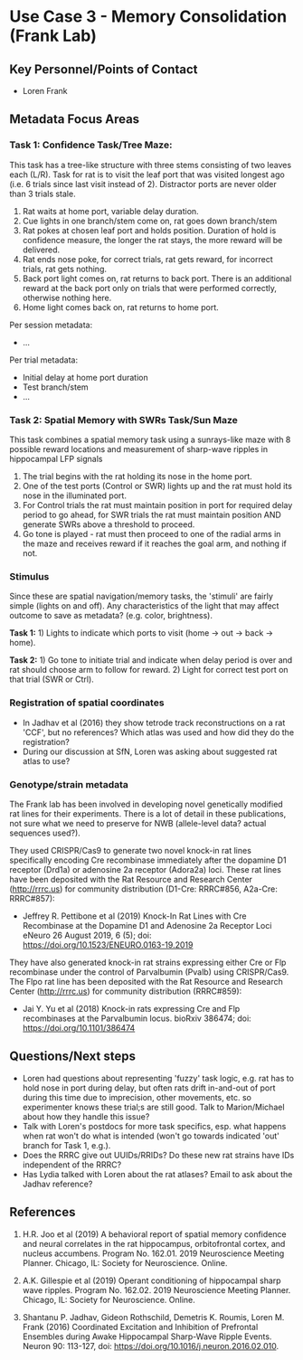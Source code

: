 
# Use Case 3 - Memory Consolidation (Frank Lab)

## Key Personnel/Points of Contact

* Loren Frank


## Metadata Focus Areas

### Task 1: Confidence Task/Tree Maze:

This task has a tree-like structure with three stems consisting of two
leaves each (L/R). Task for rat is to visit the leaf port that was
visited longest ago (i.e. 6 trials since last visit instead of 2).
Distractor ports are never older than 3 trials stale. 

1. Rat waits at home port, variable delay duration.
2. Cue lights in one branch/stem come on, rat goes down branch/stem
3. Rat pokes at chosen leaf port and holds position. Duration of hold
   is confidence measure, the longer the rat stays, the more
   reward will be delivered.
4. Rat ends nose poke, for correct trials, rat gets reward, for
   incorrect trials, rat gets nothing.
5. Back port light comes on, rat returns to back port. There is an
   additional reward at the back port only on trials that were
   performed correctly, otherwise nothing here.
6. Home light comes back on, rat returns to home port.


Per session metadata:
* ...


Per trial metadata:
* Initial delay at home port duration
* Test branch/stem 
* ...


### Task 2: Spatial Memory with SWRs Task/Sun Maze

This task combines a spatial memory task using a sunrays-like maze with 8
possible reward locations and measurement of sharp-wave ripples in
hippocampal LFP signals 

1. The trial begins with the rat holding its nose in the home port.
2. One of the test ports (Control or SWR) lights up and the rat must
   hold its nose in the illuminated port.
3. For Control trials the rat must maintain position in port for
   required delay period to go ahead, for SWR trials the rat must
   maintain position AND generate SWRs above a threshold to proceed.
4. Go tone is played - rat must then proceed to one of the radial arms in
   the maze and receives reward if it reaches the goal arm, and
   nothing if not.



### Stimulus

Since these are spatial navigation/memory tasks, the 'stimuli' are
fairly simple (lights on and off). Any characteristics of the light
that may affect outcome to save as metadata? (e.g. color, brightness).

**Task 1:** 1) Lights to indicate which ports to visit (home -> out ->
  back -> home). 

**Task 2:** 1) Go tone to initiate trial and indicate when delay period 
  is over and rat should choose arm to follow for reward. 2) Light for 
  correct test port on that trial (SWR or Ctrl). 



### Registration of spatial coordinates

* In Jadhav et al (2016) they show tetrode track reconstructions on a 
  rat 'CCF', but no references? Which atlas was used and how did they 
  do the registration? 
* During our discussion at SfN, Loren was asking about suggested rat
  atlas to use?


### Genotype/strain metadata

The Frank lab has been involved in developing novel genetically
modified rat lines for their experiments. There is a lot of detail in
these publications, not sure what we need to preserve for NWB
(allele-level data? actual sequences used?).

They used CRISPR/Cas9 to generate two novel knock-in rat lines
specifically encoding Cre recombinase immediately after the dopamine
D1 receptor (Drd1a) or adenosine 2a receptor (Adora2a) loci. These rat
lines have been deposited with the Rat Resource and Research 
Center (http://rrrc.us) for community distribution (D1-Cre: RRRC#856,
A2a-Cre: RRRC#857): 

* Jeffrey R. Pettibone et al (2019) Knock-In Rat Lines with Cre
   Recombinase at the Dopamine D1 and Adenosine 2a Receptor Loci
   eNeuro 26 August 2019, 6 (5); doi:
   https://doi.org/10.1523/ENEURO.0163-19.2019 


They have also generated knock-in rat strains expressing either
Cre or Flp recombinase under the control of Parvalbumin (Pvalb) using
CRISPR/Cas9. The Flpo rat line has been deposited with the Rat
Resource and Research Center (http://rrrc.us) for community
distribution (RRRC#859): 

* Jai Y. Yu et al (2018) Knock-in rats expressing Cre and Flp
   recombinases at the Parvalbumin locus. bioRxiv 386474; doi:
   https://doi.org/10.1101/386474 



## Questions/Next steps

* Loren had questions about representing \'fuzzy\' task logic,
  e.g. rat has to hold nose in port during delay, but often rats drift
  in-and-out of port during this time due to imprecision, other
  movements, etc. so experimenter knows these trial;s are still
  good. Talk to Marion/Michael about how they handle this issue?
* Talk with Loren's postdocs for more task specifics, esp. what
  happens when rat won't do what is intended (won't go towards
  indicated  \'out\' branch for Task 1, e.g.).
* Does the RRRC give out UUIDs/RRIDs? Do these new rat strains have
  IDs independent of the RRRC? 
* Has Lydia talked with Loren about the rat atlases? Email to ask about
  the Jadhav reference?



## References

1. H.R. Joo et al (2019) A behavioral report of spatial memory 
   confidence and neural correlates in the rat hippocampus, 
   orbitofrontal cortex, and nucleus accumbens. Program No. 162.01. 
   2019 Neuroscience Meeting Planner. Chicago, IL: Society for 
   Neuroscience. Online.

2. A.K. Gillespie et al (2019) Operant conditioning of hippocampal 
   sharp wave ripples. Program No. 162.02. 2019 Neuroscience Meeting 
   Planner. Chicago, IL: Society for Neuroscience. Online.
   
3. Shantanu P. Jadhav, Gideon Rothschild, Demetris K. Roumis, Loren M. 
   Frank (2016) Coordinated Excitation and Inhibition of Prefrontal 
   Ensembles during Awake Hippocampal Sharp-Wave Ripple Events. Neuron 
   90: 113-127, doi: https://doi.org/10.1016/j.neuron.2016.02.010.

